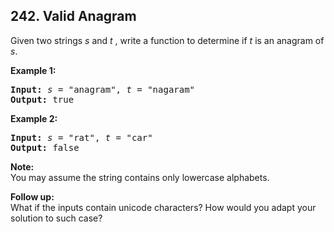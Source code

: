 ## 242. Valid Anagram

Given two strings *s* and *t* , write a function to determine if *t* is an anagram of *s*.

**Example 1:**
<pre>
<b>Input:</b> <i>s</i> = "anagram", <i>t</i> = "nagaram"
<b>Output:</b> true
</pre>

**Example 2:**
<pre>
<b>Input:</b> <i>s</i> = "rat", <i>t</i> = "car"
<b>Output:</b> false
</pre>

**Note:**<br/>
You may assume the string contains only lowercase alphabets.

**Follow up:**<br/>
What if the inputs contain unicode characters? How would you adapt your solution to such case?

